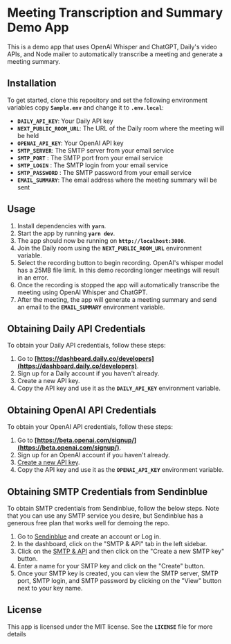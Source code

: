 # **Meeting Transcription and Summary Demo App**

This is a demo app that uses OpenAI Whisper and ChatGPT, Daily's video APIs, and Node mailer to automatically transcribe a meeting and generate a meeting summary.

## **Installation**

To get started, clone this repository and set the following environment variables copy **`Sample.env`** and change it to **`.env.local`**:

- **`DAILY_API_KEY`**: Your Daily API key
- **`NEXT_PUBLIC_ROOM_URL`**: The URL of the Daily room where the meeting will be held
- **`OPENAI_API_KEY`**: Your OpenAI API key
- **`SMTP_SERVER`**: The SMTP server from your email service
- **`SMTP_PORT`** : The SMTP port from your email service
- **`SMTP_LOGIN`** : The SMTP login from your email service
- **`SMTP_PASSWORD`** : The SMTP password from your email service
- **`EMAIL_SUMMARY`**: The email address where the meeting summary will be sent

## **Usage**

1. Install dependencies with **`yarn`**.
2. Start the app by running **`yarn dev`**.
3. The app should now be running on **`http://localhost:3000`**.
4. Join the Daily room using the **`NEXT_PUBLIC_ROOM_URL`** environment variable.
5. Select the recording button to begin recording. OpenAI's whisper model has a 25MB file limit. In this demo recording longer meetings will result in an error.
6. Once the recording is stopped the app will automatically transcribe the meeting using OpenAI Whisper and ChatGPT.
7. After the meeting, the app will generate a meeting summary and send an email to the **`EMAIL_SUMMARY`** environment variable.

## **Obtaining Daily API Credentials**

To obtain your Daily API credentials, follow these steps:

1. Go to **[https://dashboard.daily.co/developers](https://dashboard.daily.co/developers)**.
2. Sign up for a Daily account if you haven't already.
3. Create a new API key.
4. Copy the API key and use it as the **`DAILY_API_KEY`** environment variable.

## **Obtaining OpenAI API Credentials**

To obtain your OpenAI API credentials, follow these steps:

1. Go to **[https://beta.openai.com/signup/](https://beta.openai.com/signup/)**.
2. Sign up for an OpenAI account if you haven't already.
3. [Create a new API key](https://platform.openai.com/account/api-keys).
4. Copy the API key and use it as the **`OPENAI_API_KEY`** environment variable.

## **Obtaining SMTP Credentials from Sendinblue**

To obtain SMTP credentials from Sendinblue, follow the below steps. Note that you can use any SMTP service you desire, but Sendinblue has a generous free plan that works well for demoing the repo.

1. Go to [Sendinblue](https://www.sendinblue.com/) and create an account or Log in.
2. In the dashboard, click on the "SMTP & API" tab in the left sidebar.
3. Click on the [SMTP & API](https://app.sendinblue.com/settings/keys/smtp) and then click on the "Create a new SMTP key" button.
4. Enter a name for your SMTP key and click on the "Create" button.
5. Once your SMTP key is created, you can view the SMTP server, SMTP port, SMTP login, and SMTP password by clicking on the "View" button next to your key name.

## **License**

This app is licensed under the MIT license. See the **`LICENSE`** file for more details
